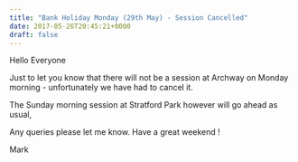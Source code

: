 ```yaml
---
title: "Bank Holiday Monday (29th May) - Session Cancelled"
date: 2017-05-26T20:45:21+0000
draft: false
---
```

Hello Everyone

Just to let you know that there will not be a session at Archway on Monday morning - unfortunately we have had to cancel it.

The Sunday morning session at Stratford Park however will go ahead as usual,

Any queries please let me know. Have a great weekend !

Mark

